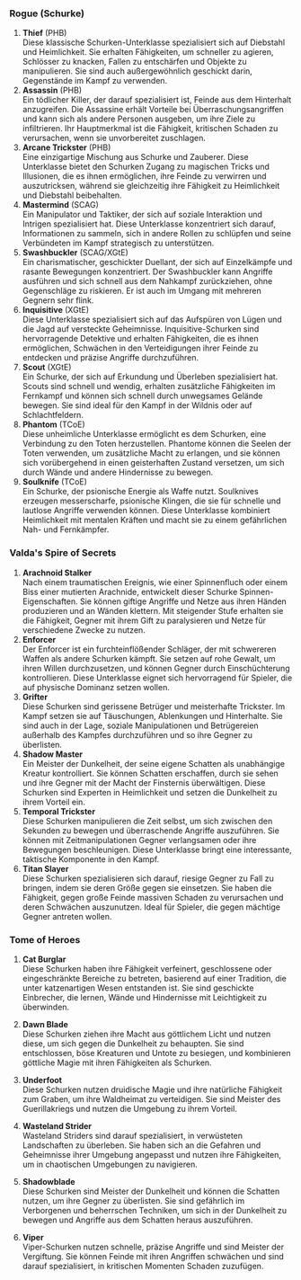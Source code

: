 
### **Rogue (Schurke)**

1. **Thief** (PHB)  
   Diese klassische Schurken-Unterklasse spezialisiert sich auf Diebstahl und Heimlichkeit. Sie erhalten Fähigkeiten, um schneller zu agieren, Schlösser zu knacken, Fallen zu entschärfen und Objekte zu manipulieren. Sie sind auch außergewöhnlich geschickt darin, Gegenstände im Kampf zu verwenden.
    <br/>
2. **Assassin** (PHB)  
   Ein tödlicher Killer, der darauf spezialisiert ist, Feinde aus dem Hinterhalt anzugreifen. Die Assassine erhält Vorteile bei Überraschungsangriffen und kann sich als andere Personen ausgeben, um ihre Ziele zu infiltrieren. Ihr Hauptmerkmal ist die Fähigkeit, kritischen Schaden zu verursachen, wenn sie unvorbereitet zuschlagen.
    <br/>
3. **Arcane Trickster** (PHB)  
   Eine einzigartige Mischung aus Schurke und Zauberer. Diese Unterklasse bietet den Schurken Zugang zu magischen Tricks und Illusionen, die es ihnen ermöglichen, ihre Feinde zu verwirren und auszutricksen, während sie gleichzeitig ihre Fähigkeit zu Heimlichkeit und Diebstahl beibehalten.
    <br/>
4. **Mastermind** (SCAG)  
   Ein Manipulator und Taktiker, der sich auf soziale Interaktion und Intrigen spezialisiert hat. Diese Unterklasse konzentriert sich darauf, Informationen zu sammeln, sich in andere Rollen zu schlüpfen und seine Verbündeten im Kampf strategisch zu unterstützen.
    <br/>
5. **Swashbuckler** (SCAG/XGtE)  
   Ein charismatischer, geschickter Duellant, der sich auf Einzelkämpfe und rasante Bewegungen konzentriert. Der Swashbuckler kann Angriffe ausführen und sich schnell aus dem Nahkampf zurückziehen, ohne Gegenschläge zu riskieren. Er ist auch im Umgang mit mehreren Gegnern sehr flink.
    <br/>
6. **Inquisitive** (XGtE)  
   Diese Unterklasse spezialisiert sich auf das Aufspüren von Lügen und die Jagd auf versteckte Geheimnisse. Inquisitive-Schurken sind hervorragende Detektive und erhalten Fähigkeiten, die es ihnen ermöglichen, Schwächen in den Verteidigungen ihrer Feinde zu entdecken und präzise Angriffe durchzuführen.
    <br/>
7. **Scout** (XGtE)  
   Ein Schurke, der sich auf Erkundung und Überleben spezialisiert hat. Scouts sind schnell und wendig, erhalten zusätzliche Fähigkeiten im Fernkampf und können sich schnell durch unwegsames Gelände bewegen. Sie sind ideal für den Kampf in der Wildnis oder auf Schlachtfeldern.
    <br/>
8. **Phantom** (TCoE)  
   Diese unheimliche Unterklasse ermöglicht es dem Schurken, eine Verbindung zu den Toten herzustellen. Phantome können die Seelen der Toten verwenden, um zusätzliche Macht zu erlangen, und sie können sich vorübergehend in einen geisterhaften Zustand versetzen, um sich durch Wände und andere Hindernisse zu bewegen.
    <br/>
9. **Soulknife** (TCoE)  
   Ein Schurke, der psionische Energie als Waffe nutzt. Soulknives erzeugen messerscharfe, psionische Klingen, die sie für schnelle und lautlose Angriffe verwenden können. Diese Unterklasse kombiniert Heimlichkeit mit mentalen Kräften und macht sie zu einem gefährlichen Nah- und Fernkämpfer.
    <br/>


### **Valda's Spire of Secrets**

1. **Arachnoid Stalker**  
    Nach einem traumatischen Ereignis, wie einer Spinnenfluch oder einem Biss einer mutierten Arachnide, entwickelt dieser Schurke Spinnen-Eigenschaften. Sie können giftige Angriffe und Netze aus ihren Händen produzieren und an Wänden klettern. Mit steigender Stufe erhalten sie die Fähigkeit, Gegner mit ihrem Gift zu paralysieren und Netze für verschiedene Zwecke zu nutzen.
    <br/>
2. **Enforcer**  
    Der Enforcer ist ein furchteinflößender Schläger, der mit schwereren Waffen als andere Schurken kämpft. Sie setzen auf rohe Gewalt, um ihren Willen durchzusetzen, und können Gegner durch Einschüchterung kontrollieren. Diese Unterklasse eignet sich hervorragend für Spieler, die auf physische Dominanz setzen wollen.
    <br/>
3. **Grifter**  
    Diese Schurken sind gerissene Betrüger und meisterhafte Trickster. Im Kampf setzen sie auf Täuschungen, Ablenkungen und Hinterhalte. Sie sind auch in der Lage, soziale Manipulationen und Betrügereien außerhalb des Kampfes durchzuführen und so ihre Gegner zu überlisten.
    <br/>
4. **Shadow Master**  
    Ein Meister der Dunkelheit, der seine eigene Schatten als unabhängige Kreatur kontrolliert. Sie können Schatten erschaffen, durch sie sehen und ihre Gegner mit der Macht der Finsternis überwältigen. Diese Schurken sind Experten in Heimlichkeit und setzen die Dunkelheit zu ihrem Vorteil ein.
    <br/>
5. **Temporal Trickster**  
    Diese Schurken manipulieren die Zeit selbst, um sich zwischen den Sekunden zu bewegen und überraschende Angriffe auszuführen. Sie können mit Zeitmanipulationen Gegner verlangsamen oder ihre Bewegungen beschleunigen. Diese Unterklasse bringt eine interessante, taktische Komponente in den Kampf.
    <br/>
6. **Titan Slayer**  
    Diese Schurken spezialisieren sich darauf, riesige Gegner zu Fall zu bringen, indem sie deren Größe gegen sie einsetzen. Sie haben die Fähigkeit, gegen große Feinde massiven Schaden zu verursachen und deren Schwächen auszunutzen. Ideal für Spieler, die gegen mächtige Gegner antreten wollen.


### **Tome of Heroes**

1. **Cat Burglar**  
    Diese Schurken haben ihre Fähigkeit verfeinert, geschlossene oder eingeschränkte Bereiche zu betreten, basierend auf einer Tradition, die unter katzenartigen Wesen entstanden ist. Sie sind geschickte Einbrecher, die lernen, Wände und Hindernisse mit Leichtigkeit zu überwinden.
    <br/>
    
2. **Dawn Blade**  
    Diese Schurken ziehen ihre Macht aus göttlichem Licht und nutzen diese, um sich gegen die Dunkelheit zu behaupten. Sie sind entschlossen, böse Kreaturen und Untote zu besiegen, und kombinieren göttliche Magie mit ihren Fähigkeiten als Schurken.
    <br/>
    
3. **Underfoot**  
    Diese Schurken nutzen druidische Magie und ihre natürliche Fähigkeit zum Graben, um ihre Waldheimat zu verteidigen. Sie sind Meister des Guerillakriegs und nutzen die Umgebung zu ihrem Vorteil.
    <br/>
    
4. **Wasteland Strider**  
    Wasteland Striders sind darauf spezialisiert, in verwüsteten Landschaften zu überleben. Sie haben sich an die Gefahren und Geheimnisse ihrer Umgebung angepasst und nutzen ihre Fähigkeiten, um in chaotischen Umgebungen zu navigieren.
    <br/>
    
5. **Shadowblade**  
    Diese Schurken sind Meister der Dunkelheit und können die Schatten nutzen, um ihre Gegner zu überlisten. Sie sind gefährlich im Verborgenen und beherrschen Techniken, um sich in der Dunkelheit zu bewegen und Angriffe aus dem Schatten heraus auszuführen.
    <br/>
    
6. **Viper**  
    Viper-Schurken nutzen schnelle, präzise Angriffe und sind Meister der Vergiftung. Sie können Feinde mit ihren Angriffen schwächen und sind darauf spezialisiert, in kritischen Momenten Schaden zuzufügen.